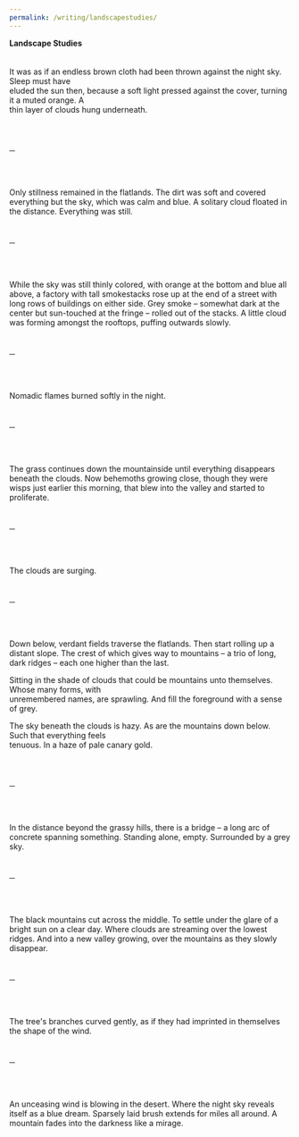 ```yaml
---
permalink: /writing/landscapestudies/
---
```

**Landscape Studies**  
<br/><br/>
It was as if an endless brown cloth had been thrown against the night sky. Sleep must have  
eluded the sun then, because a soft light pressed against the cover, turning it a muted orange. A  
thin layer of clouds hung underneath.  
<br/><br/><br/>
<hr style="width:2%">
<br/><br/><br/>
Only stillness remained in the flatlands. The dirt was soft and covered everything but the sky,  
which was calm and blue. A solitary cloud floated in the distance. Everything was still.  
<br/><br/><br/>
<hr style="width:2%">
<br/><br/><br/>
While the sky was still thinly colored, with orange at the bottom and blue all above, a factory  
with tall smokestacks rose up at the end of a street with long rows of buildings on either side.  
Grey smoke – somewhat dark at the center but sun-touched at the fringe – rolled out of the  
stacks. A little cloud was forming amongst the rooftops, puffing outwards slowly.  
<br/><br/><br/>
<hr style="width:2%">
<br/><br/><br/>
Nomadic flames burned softly in the night.  
<br/><br/><br/>
<hr style="width:2%">
<br/><br/><br/>
The grass continues down the mountainside until everything disappears beneath the clouds.  
Now behemoths growing close, though they were wisps just earlier this morning, that blew into  
the valley and started to proliferate.  
<br/><br/><br/>
<hr style="width:2%">
<br/><br/><br/>
The clouds are surging.  
<br/><br/><br/>
<hr style="width:2%">
<br/><br/><br/>
Down below, verdant fields traverse the flatlands. Then start rolling up a distant slope. The  
crest of which gives way to mountains – a trio of long, dark ridges – each one higher than the  
last.  
  
Sitting in the shade of clouds that could be mountains unto themselves. Whose many forms, with  
unremembered names, are sprawling. And fill the foreground with a sense of grey.  
  
The sky beneath the clouds is hazy. As are the mountains down below. Such that everything feels  
tenuous. In a haze of pale canary gold.  
<br/><br/><br/>
<hr style="width:2%">
<br/><br/><br/>
In the distance beyond the grassy hills, there is a bridge – a long arc of concrete spanning  
something. Standing alone, empty. Surrounded by a grey sky.  
<br/><br/><br/>
<hr style="width:2%">
<br/><br/><br/>
The black mountains cut across the middle. To settle under the glare of a bright sun on a  
clear day. Where clouds are streaming over the lowest ridges. And into a new valley growing,  
over the mountains as they slowly disappear.  
<br/><br/><br/>
<hr style="width:2%">
<br/><br/><br/>
The tree's branches curved gently, as if they had imprinted in themselves the shape of the wind.  
<br/><br/><br/>
<hr style="width:2%">
<br/><br/><br/>
An unceasing wind is blowing in the desert. Where the night sky reveals itself as a blue  
dream. Sparsely laid brush extends for miles all around. A mountain fades into the darkness like  
a mirage.  